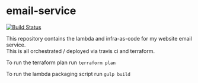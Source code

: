 # email-service
[![Build Status](https://travis-ci.org/hocragekey/email-service.svg?branch=master)](https://travis-ci.org/hocragekey/email-service)


This repository contains the lambda and infra-as-code for my website email service.  
This is all orchestrated / deployed via travis ci and terraform.

To run the terraform plan run `terraform plan`

To run the lambda packaging script run `gulp build`
